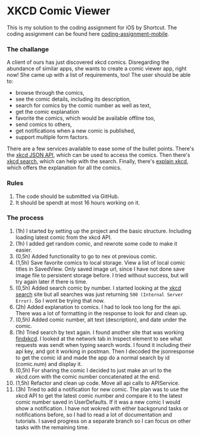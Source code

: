 # XKCD Comic Viewer

This is my solution to the coding assignment for iOS by Shortcut.
The coding assignment can be found here [coding-assignment-mobile](https://github.com/shortcut/coding-assignment-mobile?tab=readme-ov-file).

### The challange

A client of ours has just discovered xkcd comics.
Disregarding the abundance of similar apps, she wants to create a comic viewer app, right now! She came up with a list of requirements, too! The user should be able to:

* browse through the comics,
* see the comic details, including its description,
* search for comics by the comic number as well as text,
* get the comic explanation
* favorite the comics, which would be available offline too,
* send comics to others,
* get notifications when a new comic is published,
* support multiple form factors.

There are a few services available to ease some of the bullet points. 
There's the [xkcd JSON API](https://xkcd.com/json.html), which can be used to access the comics. 
Then there's [xkcd search](https://relevantxkcd.appspot.com/), which can help with the search. 
Finally, there's [explain xkcd](http://www.explainxkcd.com/), which offers the explanation for all the comics.

### Rules
1. The code should be submitted via GitHub.
2. It should be spendt at most 16 hours working on it.

### The process
1. (1h) I started by setting up the project and the basic structure. Including loading latest comic from the xkcd API.
2. (1h) I added get random comic, and rewrote some code to make it easier.
3. (0,5h) Added functionality to go to nex ot previous comic.
4. (1,5h) Save favorite comics to local storage. View a list of local comic titles in SavedView. Only saved image url, since I have not done save image file to persistent storage before. I tried without success, but will try again later if there is time.
5. (0,5h) Added search comic by number. I started looking at the [xkcd search](https://relevantxkcd.appspot.com) site but all searches was just returning `500 (Internal Server Error)`. So I wont be trying that now.
6. (2h) Added explanation to comics. I had to look too long for the api. There was a lot of formatting in the response to look for and clean up.
7. (0,5h) Added comic number, alt text (description), and date under the comic.
8. (1h) Tried search by text again. I found another site that was working [findxkcd](https://findxkcd.com). I looked at the network tab in Inspect element to see what requests was sendt when typing search words. I found it including their api key, and got it working in postman. Then I decoded the jsonresponse to get the comic id and made the app do a normal search by id (comic.num) and display it. 
9. (0,5h) For sharing the comic I decided to just make an url to the xkcd.com with the comic number concatenated at the end. 
10. (1,5h) Refactor and clean up code. Move all api calls to APIService.
11. (3h) Tried to add a notification for new comic. The plan was to use the xkcd API to get the latest comic number and compare it to the latest comic number saved in UserDefaults. If it was a new comic I would show a notification. I have not wokred with either backgorund tasks or notifications before, so I had to read a lot of documentation and tutorials. I saved progress on a separate branch so I can focus on other tasks with the remaining time.
